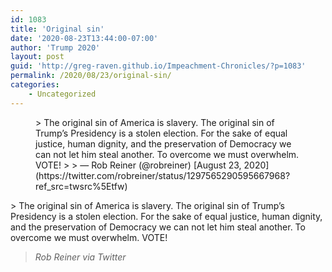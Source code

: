 ```yaml
---
id: 1083
title: 'Original sin'
date: '2020-08-23T13:44:00-07:00'
author: 'Trump 2020'
layout: post
guid: 'http://greg-raven.github.io/Impeachment-Chronicles/?p=1083'
permalink: /2020/08/23/original-sin/
categories:
    - Uncategorized
---
```


<figure class="wp-block-embed is-type-rich is-provider-twitter wp-block-embed-twitter"><div class="wp-block-embed__wrapper">> The original sin of America is slavery. The original sin of Trump’s Presidency is a stolen election. For the sake of equal justice, human dignity, and the preservation of Democracy we can not let him steal another. To overcome we must overwhelm. VOTE!
> 
> — Rob Reiner (@robreiner) [August 23, 2020](https://twitter.com/robreiner/status/1297565290595667968?ref_src=twsrc%5Etfw)

<script async="" charset="utf-8" src="https://platform.twitter.com/widgets.js"></script></div></figure>> The original sin of America is slavery. The original sin of Trump’s Presidency is a stolen election. For the sake of equal justice, human dignity, and the preservation of Democracy we can not let him steal another. To overcome we must overwhelm. VOTE!
> 
> <cite>Rob Reiner via Twitter</cite>
